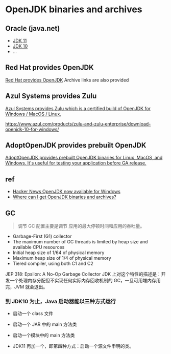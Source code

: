 # OpenJDK binaries and archives

## Oracle (java.net)

- [JDK 11](http://jdk.java.net/11/)
- [JDK 10](http://jdk.java.net/10/)
- ...

## Red Hat provides OpenJDK

[Red Hat provides OpenJDK](https://developers.redhat.com/products/openjdk/download/)
Archive links are also provided

## Azul Systems provides Zulu

[Azul Systems provides Zulu which is a certified build of OpenJDK for Windows / MacOS / Linux.](https://www.azul.com/downloads/zulu/)

https://www.azul.com/products/zulu-and-zulu-enterprise/download-openjdk-10-for-windows/

## AdoptOpenJDK provides prebuilt OpenJDK

[AdoptOpenJDK provides prebuilt OpenJDK binaries for Linux, MacOS, and Windows. It's useful for testing your application before GA release.](https://adoptopenjdk.net/)

## ref

- [ Hacker News OpenJDK now available for Windows ](https://news.ycombinator.com/item?id=13235849)
- [Where can I get OpenJDK binaries and archives?](https://qiita.com/ykubota/items/379a6aefac745f902881)

## GC

> 调节 GC 配置主要是调节 应用的最大停顿时间和应用的吞吐量。

- Garbage-First (G1) collector
- The maximum number of GC threads is limited by heap size and available CPU resources
- Initial heap size of 1/64 of physical memory
- Maximum heap size of 1/4 of physical memory
- Tiered compiler, using both C1 and C2

JEP 318: Epsilon: A No-Op Garbage Collector
JDK 上对这个特性的描述是：开发一个处理内存分配但不实现任何实际内存回收机制的 GC，一旦可用堆内存用完，JVM 就会退出。

### 到 JDK10 为止，Java 启动器能以三种方式运行

- 启动一个 class 文件
- 启动一个 JAR 中的 main 方法类
- 启动一个模块中的 main 方法类

- JDK11 再加一个，即第四种方式：启动一个源文件申明的类。
